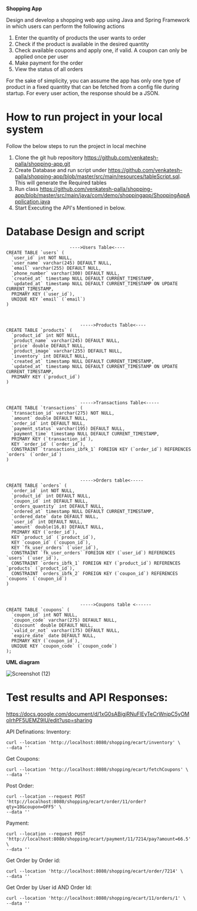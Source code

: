 **Shopping App**

Design and develop a shopping web app using Java and Spring Framework in which users can perform the following actions
1. Enter the quantity of products the user wants to order
2. Check if the product is available in the desired quantity
3. Check available coupons and apply one, if valid. A coupon can only be applied once per user
4. Make payment for the order
5. View the status of all orders

For the sake of simplicity, you can assume the app has only one type of product in a fixed quantity that can be fetched from a config file during startup.
For every user action, the response should be a JSON.

# How to run project in your local system

Follow the below steps to run the project in local mechine

1. Clone the git hub repository https://github.com/venkatesh-palla/shopping-app.git
2. Create Database and run script under https://github.com/venkatesh-palla/shopping-app/blob/master/src/main/resources/tableScript.sql. This will generate the Required tables
3. Run class https://github.com/venkatesh-palla/shopping-app/blob/master/src/main/java/com/demo/shoppingapp/ShoppingAppApplication.java
4. Start Executing the API's Mentioned in below.

 # Database Design and script 

```
                        ---->Users Table<----
CREATE TABLE `users` (
  `user_id` int NOT NULL,
  `user_name` varchar(245) DEFAULT NULL,
  `email` varchar(255) DEFAULT NULL,
  `phone_number` varchar(300) DEFAULT NULL,
  `created_at` timestamp NULL DEFAULT CURRENT_TIMESTAMP,
  `updated_at` timestamp NULL DEFAULT CURRENT_TIMESTAMP ON UPDATE CURRENT_TIMESTAMP,
  PRIMARY KEY (`user_id`),
  UNIQUE KEY `email` (`email`)
)



                            ----->Products Table<----
CREATE TABLE `products` (
  `product_id` int NOT NULL,
  `product_name` varchar(245) DEFAULT NULL,
  `price` double DEFAULT NULL,
  `product_image` varchar(255) DEFAULT NULL,
  `inventory` int DEFAULT NULL,
  `created_at` timestamp NULL DEFAULT CURRENT_TIMESTAMP,
  `updated_at` timestamp NULL DEFAULT CURRENT_TIMESTAMP ON UPDATE CURRENT_TIMESTAMP,
  PRIMARY KEY (`product_id`)
)



                            ----->Transactions Table<-----
CREATE TABLE `transactions` (
  `transaction_id` varchar(275) NOT NULL,
  `amount` double DEFAULT NULL,
  `order_id` int DEFAULT NULL,
  `payment_status` varchar(195) DEFAULT NULL,
  `payment_time` timestamp NULL DEFAULT CURRENT_TIMESTAMP,
  PRIMARY KEY (`transaction_id`),
  KEY `order_id` (`order_id`),
  CONSTRAINT `transactions_ibfk_1` FOREIGN KEY (`order_id`) REFERENCES `orders` (`order_id`)
)



                            ----->Orders table<-----
CREATE TABLE `orders` (
  `order_id` int NOT NULL,
  `product_id` int DEFAULT NULL,
  `coupon_id` int DEFAULT NULL,
  `orders_quantity` int DEFAULT NULL,
  `ordered_at` timestamp NULL DEFAULT CURRENT_TIMESTAMP,
  `ordered_date` date DEFAULT NULL,
  `user_id` int DEFAULT NULL,
  `amount` double(16,8) DEFAULT NULL,
  PRIMARY KEY (`order_id`),
  KEY `product_id` (`product_id`),
  KEY `coupon_id` (`coupon_id`),
  KEY `fk_user_orders` (`user_id`),
  CONSTRAINT `fk_user_orders` FOREIGN KEY (`user_id`) REFERENCES `users` (`user_id`),
  CONSTRAINT `orders_ibfk_1` FOREIGN KEY (`product_id`) REFERENCES `products` (`product_id`),
  CONSTRAINT `orders_ibfk_2` FOREIGN KEY (`coupon_id`) REFERENCES `coupons` (`coupon_id`)
)



                            ----->Coupons table <------
CREATE TABLE `coupons` (
  `coupon_id` int NOT NULL,
  `coupon_code` varchar(275) DEFAULT NULL,
  `discount` double DEFAULT NULL,
  `valid_or_not` varchar(175) DEFAULT NULL,
  `expire_date` date DEFAULT NULL,
  PRIMARY KEY (`coupon_id`),
  UNIQUE KEY `coupon_code` (`coupon_code`)
);
```

**UML  diagram**

![Screenshot (12)](https://github.com/venkatesh-palla/shopping-app/assets/141987149/ced4e84a-01df-4db5-a699-5f2b7631c8d8)

# Test results and API Responses:
https://docs.google.com/document/d/1xG0sABigjRNuFlEyTeCrWnjpC5yOMoIrhPF5UEMZ9IU/edit?usp=sharing

 API Definations:
 Inventory:
 ```
curl --location 'http://localhost:8080/shopping/ecart/inventory' \
--data ''
```
Get Coupons:
```
curl --location 'http://localhost:8080/shopping/ecart/fetchCoupons' \
--data ''
```
Post Order:
```
curl --location --request POST 'http://localhost:8080/shopping/ecart/order/11/order?qty=10&coupon=OFF5' \
--data ''
```
Payment:
```
curl --location --request POST 'http://localhost:8080/shopping/ecart/payment/11/7214/pay?amount=66.5' \
--data ''
```
Get Order by Order id:
```
curl --location 'http://localhost:8080/shopping/ecart/order/7214' \
--data ''
```
Get Order by User id AND Order Id:
```
curl --location 'http://localhost:8080/shopping/ecart/11/orders/1' \
--data ''
```



